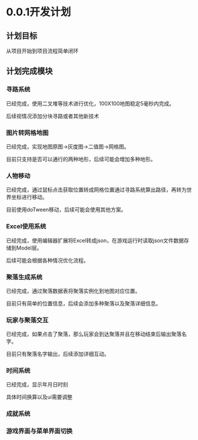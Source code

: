 ﻿# 0.0.1开发计划
## 计划目标
从项目开始到项目流程简单闭环
## 计划完成模块
### 寻路系统
已经完成，使用二叉堆等技术进行优化，100X100地图稳定5毫秒内完成。

后续视情况添加分块寻路或者其他新技术
### 图片转网格地图
已经完成，实现地图原图->灰度图->二值图->网格图。

目前只支持是否可以通行的两种地形，后续可能会增加多种地形。
### 人物移动
已经完成，通过鼠标点击获取位置转成网格位置通过寻路系统算出路径，再转为世界坐标进行移动。

目前使用doTween移动，后续可能会使用其他方案。
### Excel使用系统
已经完成，使用编辑器扩展将Excel转成json，在游戏运行时读取json文件数据存储到Model层。

后续可能会根据各种情况优化流程。
### 聚落生成系统
已经完成，通过聚落数据表将聚落实例化到地图对应位置。

目前只有简单的位置信息，后续会添加多种聚落以及聚落详细信息。
### 玩家与聚落交互
已经完成，如果点击了聚落，那么玩家会到达聚落并且在移动结束后输出聚落名字。

目前只有聚落名字输出，后续添加详细互动。
### 时间系统
已经完成，显示年月日时刻

具体时间换算以及ui需要调整
### 成就系统
### 游戏界面与菜单界面切换